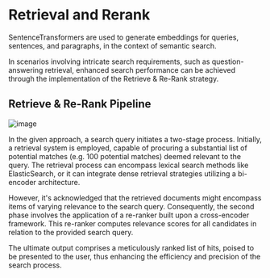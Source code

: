 # Retrieval and Rerank
SentenceTransformers are used to generate embeddings for queries, sentences, and paragraphs, in the context of semantic search.

In scenarios involving intricate search requirements, such as question-answering retrieval, enhanced search performance can be achieved through the implementation of the Retrieve & Re-Rank strategy.

## Retrieve & Re-Rank Pipeline

![image](https://github.com/ArunVigneshFAI/Retrieval_and_Rerank/assets/141916176/c4c249ad-2848-49dd-b831-5afda1c75359)

In the given approach, a search query initiates a two-stage process. Initially, a retrieval system is employed, capable of procuring a substantial list of potential matches (e.g. 100 potential matches) deemed relevant to the query. The retrieval process can encompass lexical search methods like ElasticSearch, or it can integrate dense retrieval strategies utilizing a bi-encoder architecture.

However, it's acknowledged that the retrieved documents might encompass items of varying relevance to the search query. Consequently, the second phase involves the application of a re-ranker built upon a cross-encoder framework. This re-ranker computes relevance scores for all candidates in relation to the provided search query.

The ultimate output comprises a meticulously ranked list of hits, poised to be presented to the user, thus enhancing the efficiency and precision of the search process.
